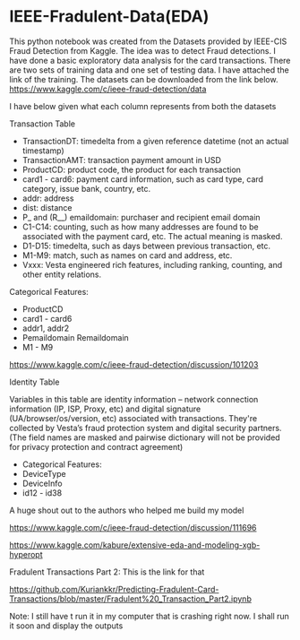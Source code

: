 # IEEE-Fradulent-Data(EDA)

This python notebook was created from the Datasets provided by IEEE-CIS Fraud Detection from Kaggle. The idea was to detect Fraud detections. I have done a basic exploratory data analysis for the card transactions. There are two sets of training data and one set of testing data. I have attached the link of the training. The datasets can be downloaded from the link below.
https://www.kaggle.com/c/ieee-fraud-detection/data

I have below given what each column represents from both the datasets

Transaction Table

- TransactionDT: timedelta from a given reference datetime (not an actual timestamp)
- TransactionAMT: transaction payment amount in USD
- ProductCD: product code, the product for each transaction
- card1 - card6: payment card information, such as card type, card category, issue bank, country, etc.
- addr: address
- dist: distance
- P_ and (R__) emaildomain: purchaser and recipient email domain
- C1-C14: counting, such as how many addresses are found to be associated with the payment card, etc. The actual meaning is masked.
- D1-D15: timedelta, such as days between previous transaction, etc.
- M1-M9: match, such as names on card and address, etc.
- Vxxx: Vesta engineered rich features, including ranking, counting, and other entity relations.

Categorical Features:

- ProductCD
- card1 - card6
- addr1, addr2
- Pemaildomain Remaildomain
- M1 - M9

https://www.kaggle.com/c/ieee-fraud-detection/discussion/101203

Identity Table

Variables in this table are identity information – network connection information (IP, ISP, Proxy, etc) and digital signature (UA/browser/os/version, etc) associated with transactions.
They're collected by Vesta’s fraud protection system and digital security partners.
(The field names are masked and pairwise dictionary will not be provided for privacy protection and contract agreement)

- Categorical Features:
- DeviceType
- DeviceInfo
- id12 - id38

A huge shout out to the authors who helped me build my model

https://www.kaggle.com/c/ieee-fraud-detection/discussion/111696

https://www.kaggle.com/kabure/extensive-eda-and-modeling-xgb-hyperopt

Fradulent Transactions Part 2:
This is the link for that

https://github.com/Kuriankkr/Predicting-Fradulent-Card-Transactions/blob/master/Fradulent%20_Transaction_Part2.ipynb

Note: I still have t run it in my computer that is crashing right now. I shall run it soon and display the outputs

